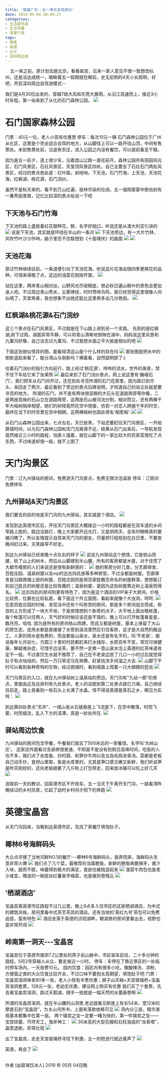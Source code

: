 ```yaml
---
title: '穿越广东--五一粤北自驾游记'
date: 2019-05-04 20:49:27
categories:
- 生活道可道
- 生当寻趣
- 浪里个浪
tags:
- 随笔
- 英德
- 从化
- 深圳周边游
---
```



&nbsp;&nbsp;&nbsp;&nbsp;五一来之前，原计划去趟北京，看看故宫，后来一家人意见不很一致想改杭州，还是没达成统一，眼瞅着五一假期就在眼前，史无前例的4天小长假啊，好吧，开启深圳周边自驾游模式--

我们是4月30日出发的，穿越7级大风和东莞大暴雨，从沿江高速而上，接近3小时车程，第一站来到了从化的石门森林公园。
![](https://raw.githubusercontent.com/liruixue/muqiaosite/master/images/life-tour/Life-think-yingde-gd/00-shimen-all-map.jpg) 
<!-- more -->  

#  石门国家森林公园

门票：40元一位，老人小孩有优惠票
停车：每次10元一辆 石门森林公园位于广州从化区，这里是个完全适合自驾的地方，从山脚往上可以一路开往山顶，中间有售票处。未到售票处前，沿途有农庄，进入公园之内没有餐饮，可以提前备足干粮。

因为是五一前夕，道上很少车，沿着盘山公路一直往前开。森林公园共有田园风光区，石门风景区，石灶风景区，天堂顶风景区四处，自己主要去了石灶石门两处风景区，经过的景点依此是：红叶路，剁地响，下天池，石门竹海，上天池，天池花海，红枫湖，桃花源，石门浣纱。

虽然不是秋天来的，看不到万山红遍，层林尽染的壮阔，五一烟雨蒙蒙中倒也别有一番秀丽景致，记忆比较深的景点给说一下吧

##  下天池与石门竹海
下天池的路上盛放着红花银桦花，额，名字好拗口，听说还是从澳大利亚引进的
![](https://raw.githubusercontent.com/liruixue/muqiaosite/master/images/life-tour/Life-think-yingde-gd/00-shimen-flower.jpg) 
说是下天池，其实就是环绕在半山的一条河
![](https://raw.githubusercontent.com/liruixue/muqiaosite/master/images/life-tour/Life-think-yingde-gd/00-shimen-xiatianchi-view.jpg) 
下天池旁边，有一大片竹林，风吹竹叶沙沙作响，脑子里忍不住联想到《十面埋伏》的画面
![](https://raw.githubusercontent.com/liruixue/muqiaosite/master/images/life-tour/Life-think-yingde-gd/00-shimen-zhulin.jpg) 
![](https://raw.githubusercontent.com/liruixue/muqiaosite/master/images/life-tour/Life-think-yingde-gd/00-shimen-zhulin2.jpg) 
##  天池花海
穿过竹林继续往前，一条道便引向了天池花海，听说这片花海会随四季更换花的品种，可惜来得晚了点，这边的油菜花刚刚开罢。
![](https://raw.githubusercontent.com/liruixue/muqiaosite/master/images/life-tour/Life-think-yingde-gd/00-shimen-xianjing.jpg) 

站在这里，两岸青山相对出，山野风光尽收眼底，想必秋日遍山枫叶的景色会更加迷人吧。不过周边青山秀水，云雾缭绕，时时莺啼鸟鸣，我已经觉得这里很像人间仙境了，天堂再美，我也想象不出她还能比这里再多出几分艳丽。
![](https://raw.githubusercontent.com/liruixue/muqiaosite/master/images/life-tour/Life-think-yingde-gd/00-shimen-tianchihuahai.jpg) 
##  红枫湖&桃花源&石门浣纱
这三个景点在石门风景区，不过就是在下山路上进到另一个支路。
先到的是红枫湖,刚下过雨，湖面异常平静，可以将青山清晰地倒映在湖中，妈妈说这里风景和九寨沟好像，自己没去过九寨沟，不过我想水面之平大抵是相似的吧
![](https://raw.githubusercontent.com/liruixue/muqiaosite/master/images/life-tour/Life-think-yingde-gd/00-shimen-hongfenghu.jpg)

下面这张貌似怪异的图，能看得清这山是个什么样的存在吗
![](https://raw.githubusercontent.com/liruixue/muqiaosite/master/images/life-tour/Life-think-yingde-gd/00-shimen-hongfenghu2.jpg)
那张图是把水中的倒影竖起来看了，能分清山与倒影吗？横着看，自然就明郎了:)

往着石门浣纱的指引方向前行，路上经过‘桃花源’，哗哗的流水，世外的美景，禁不住下车给它来了张美照
![](https://raw.githubusercontent.com/liruixue/muqiaosite/master/images/life-tour/Life-think-yingde-gd/00-shimen-shiwaitaoyuan.jpg)
最后来到了石门浣纱景点，网上说这里有‘巍峨石门’，我们把车从石门间开过，还在到处寻觅所谓的石门在那里，因为路已到尽头，来回走了两次，最后看到了旁边的景点石碑说明，才知道自己的站立处就是要寻觅的地方。
所谓的石门，并不是有两块很显眼的大石头在道路两旁等你看，二是两座高耸的石山立在道路两旁，这两座石山被河流分割，相对而立，还有两棵千年大榕树隔岸相望，她们的树枝竟然在空中想接，仿若一对恋人跨越千年的时空，最终在当下的时空里在空中相拥，这两棵榕树也因此得名‘相思榕’:
![](https://raw.githubusercontent.com/liruixue/muqiaosite/master/images/life-tour/Life-think-yingde-gd/00-shimen-xiangsirong2.jpg)
![](https://raw.githubusercontent.com/liruixue/muqiaosite/master/images/life-tour/Life-think-yingde-gd/00-shimen-xiangsirong.jpg)

从石门山森林公园出来，七点左右，天已放黑，下站还要赶往天门沟景区，一开始算错时间，以为石门森林公园和天门沟离得不远，结果从石门出来后，一导航发现竟然接近三小时的路程，怕家人饿着，就在山脚下的一家比较大的农家菜馆吃了点东西，不过味道却很一般，就不上图了.

#  天门沟景区
门票：订九州驿站的房间，免费游天门沟景点，免费无限次泡温泉
停车：订房间免费停车
##  九州驿站&天门沟景区
我们要去的目的地是天门沟的九州驿站，其实就是个酒店。
![](https://raw.githubusercontent.com/liruixue/muqiaosite/master/images/life-tour/Life-think-yingde-gd/01-tmg-hotel-gate.jpg)

发现到达英德市区后，开往天门沟景区大概接近一小时的路程都是在双车道的乡间窄路上跑的，路边没路灯，晚上大家都开远光灯，又是阴雨天，会车时眼睛真的要被闪瞎了。所以友情提示自驾来天门沟的朋友，尽量把行程规划在白日里，不要夜晚间赶过来，天黑路窄不好走。

到达九州驿站已经夜晚十点左右的样子
![](https://raw.githubusercontent.com/liruixue/muqiaosite/master/images/life-tour/Life-think-yingde-gd/01-tmg-hotel.jpg)
说说九州驿站这个旅馆，它是依山而建，砍了山上的树木，然后从山脚建到半山腰，所有的客房都是木屋，对于住惯了大都市楼房的人们来说还是很有新鲜感的：
![](https://raw.githubusercontent.com/liruixue/muqiaosite/master/images/life-tour/Life-think-yingde-gd/01-tmg-hotel-view.jpg)
她的客房分好几类，分艺廊驿舍、百姓庄园、温泉树屋以及vip的远古四氏族等多种房型，不过全都是树屋。艺廊驿舍是沿路商铺上层的树屋，百姓庄园则是用百家姓概念命名的树屋群落，想想能订到自己姓氏的树屋还是比较有趣的；温泉树屋，是因为这些树屋靠近树上温泉而得名。
![](https://raw.githubusercontent.com/liruixue/muqiaosite/master/images/life-tour/Life-think-yingde-gd/01-tmg-hotel-wenquan.jpg)
远古四氏的房间则更有特色了，因为是这个酒店的VIP亲子大房间，价格比较贵，位置也比较私密，看下面这个外立面图，看起来就像个大虫洞，呵呵.
![](https://raw.githubusercontent.com/liruixue/muqiaosite/master/images/life-tour/Life-think-yingde-gd/01-tmg-hotel-vip-house.jpg)
在逛百姓庄园的时候，发现当中还有个叫弥宫的房间，那是多个房间组合而成，弥宫的上方形成了一块大平地，于是旅馆想到个新奇的点子，大平地上面出租帐篷，每个帐篷可以住两人，天气好的时候应该还是不错的，晚上可以打开帐篷看星星，数月亮，哈哈.
因为是所有的房间依山而建，而且又都是树屋，基本上保留了大山的原生态，连用水都是直接接了水管到溪流里然后引往客房，这才是大自然的搬运工，人家的用水是免费的，而且都是山泉水，泉水还是有名字的，叫‘不老泉’，据说每年七月初七，方圆三十里的村民都赶来打水储存，水质百年不变，常饮可保健康，解疑难杂症，可惜手边没茶，要不然一定煮一壶山泉水泡上英德的红茶味道肯定不一般。不过直饮生水就不推荐了，自己在不老泉边尝了几口一小时过后就觉得肚子有点咕咕的，然后一万只草泥马在奔腾，赶紧找洗手间溜之大吉.
![](https://raw.githubusercontent.com/liruixue/muqiaosite/master/images/life-tour/Life-think-yingde-gd/01-tmg-bulaoquan.jpg)
山脚下不时可以看到各种奇特的生物，经过商铺时，看到墙面上爬着一只大翅膀的昆虫
![](https://raw.githubusercontent.com/liruixue/muqiaosite/master/images/life-tour/Life-think-yingde-gd/01-tmg-animal.jpg)

天门沟景区的入口，就在九州驿站树上温泉站的旁边，天门沟有"九站一廊"的景点，里面由近及远排列有九处景点，老人的话跑到第二处景点就已力竭，自己继续往前走，路上竟看到一些石头上长满了水晶，怪不得说英德是英石之乡，眼见为实呵：
![](https://raw.githubusercontent.com/liruixue/muqiaosite/master/images/life-tour/Life-think-yingde-gd/01-tmg-shuijing.jpg)

到达第四处景点“天井”，一缕山泉从石缝悬崖上飞流直下，在空中散落，时而飞雾，时而细流，乱入下方的深潭，真是一妙处所在.
![](https://raw.githubusercontent.com/liruixue/muqiaosite/master/images/life-tour/Life-think-yingde-gd/01-tmg-4view.jpg)

##  驿站周边饮食
九州驿站的房间包含早餐，午餐我们就去了500米远的一家餐馆，名字叫‘大岭山庄’。
这家店外面看过去装修很普通，不知是不是没有到假日高峰时间，吃饭的人也不多，我们点了水库鱼、炒时蔬、和笋炒牛肉以及五指毛桃龙骨汤。菜都是老板自己动手炒，食材山里取，鱼是水库里的，尤其是笋口感又嫩又新鲜，我们听说笋是昨天刚挖的，还向老板娘要了几斤称上打包带走，回来放冰箱可以吃上好几天
![](https://raw.githubusercontent.com/liruixue/muqiaosite/master/images/life-tour/Life-think-yingde-gd/01-tmg-dalingzhuang.jpg)

汲取前一天的教训，回英德市区不开夜车，五一当天下午离开天门沟，一路看清昨晚经过的乡村风景，忆起了幼时乡村间夕阳下的奔跑
![](https://raw.githubusercontent.com/liruixue/muqiaosite/master/images/life-tour/Life-think-yingde-gd/01-tmg-road.jpg)

#  英德宝晶宫
从天门沟回来，当晚到达英德市区，先找了家餐厅填饱肚子。
##  椰林6号海鲜码头
大众点评搜了当地河鲜NO.1的餐厅---椰林6号海鲜码头，直奔而来，海鲜码头生意非常火爆
![](https://raw.githubusercontent.com/liruixue/muqiaosite/master/images/life-tour/Life-think-yingde-gd/02-yd-ylsix-seafood3.jpg)
我们点了几个菜，最推荐的当属鲍鱼，新鲜的鲍鱼爽脆弹牙，酱汁入味，甜而不腻，味蕾得到极大的满足，食欲也被挑逗起来
![](https://raw.githubusercontent.com/liruixue/muqiaosite/master/images/life-tour/Life-think-yingde-gd/02-yd-ylsix-seafood.jpg)
菠菜牛肉包也是老少咸宜，赠送的一碗拔丝红薯香芋梅菜，也是被风卷残云
![](https://raw.githubusercontent.com/liruixue/muqiaosite/master/images/life-tour/Life-think-yingde-gd/02-yd-ylsix-seafood2.jpg)

##  ‘栖湖酒店’
宝晶宫离英德市区路程不过几公里，晚上9点多入住市区的这家栖湖酒店，为中式的建筑风格，房间里备中式茶艺茶具的酒店，还有当地的‘英红九号’茶包可以免费品尝，蛮有特色
![](https://raw.githubusercontent.com/liruixue/muqiaosite/master/images/life-tour/Life-think-yingde-gd/02-yd-xh-hotel.jpg)
酒店坐落于英德的浈阳湖畔，朝湖景的房间里看出去，视野也是非常开阔
![](https://raw.githubusercontent.com/liruixue/muqiaosite/master/images/life-tour/Life-think-yingde-gd/02-yd-xh-hotel2.jpg)

##  岭南第一洞天---宝晶宫
宝晶宫位于英德市南郊7.2公里处的燕子岩山脉中，市区驱车前往，二十多分钟的路程，5月2号穿越人从众，要走接近一小时。
停车：车停在了靠近景区的一处临时停车场内，一天收费10元。
园内饮食：园区内有很多小吃，像酸辣汤、凉粉、方便面之类的大众饮食比较齐全，不过口味不要抱太高期望，填饱肚子吧
门票：宝晶宫溶洞单卖80多一张，老人小孩有半票优惠；狮子山天梯+天宫玻璃桥+宝晶宫溶洞套票，128元一张，老幼无优惠，建议网上购买有优惠
我们买了个套票，先去看宝晶宫溶洞，路过天鹅湖，随手一拍就是一幅天然的水墨画卷啊
![](https://raw.githubusercontent.com/liruixue/muqiaosite/master/images/life-tour/Life-think-yingde-gd/03-bjg-tianehu.jpg)

所谓的宝晶宫溶洞，就在半山腰的山洞里,老远就看见断崖上有长54米，宽12米的摩崖石刻“宝晶宫”，为关山月所书，上面有落款依稀可见
![](https://raw.githubusercontent.com/liruixue/muqiaosite/master/images/life-tour/Life-think-yingde-gd/03-bjg-view.jpg)
洞内分三层，精华景观基本都集中在第一层。
两个镇宫之宝一定要一睹为快的，第一件镇宫之宝——宝宫琼蕾，巧夺天工，鬼斧神工：
![](https://raw.githubusercontent.com/liruixue/muqiaosite/master/images/life-tour/Life-think-yingde-gd/03-bjg-bao1.jpg)
30米高的大型石幔和石柱溶成的“龙骨塔”，晶莹透剔，异常壮观
![](https://raw.githubusercontent.com/liruixue/muqiaosite/master/images/life-tour/Life-think-yingde-gd/03-bjg-bao2.jpg)

出了宝晶宫，走走天宫玻璃桥寻找下刺激，五一的短途行就近尾声了
![](https://raw.githubusercontent.com/liruixue/muqiaosite/master/images/life-tour/Life-think-yingde-gd/03-bjg-blq1.jpg)

英德，再会了
![](https://raw.githubusercontent.com/liruixue/muqiaosite/master/images/life-tour/Life-think-yingde-gd/03-bjg-blq-go.jpg)

<br/>
作者 [@碧海饮冰人]    
2019 年 05月 04日晚    




